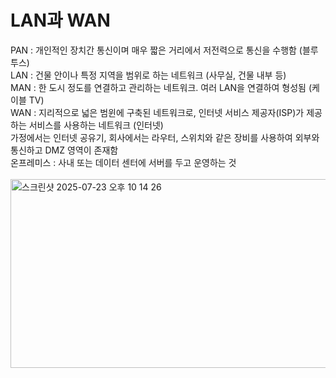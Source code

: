<h1>LAN과 WAN</h1>
PAN : 개인적인 장치간 통신이며 매우 짧은 거리에서 저전력으로 통신을 수행함 (블루투스)<br>
LAN : 건물 안이나 특정 지역을 범위로 하는 네트워크 (사무실, 건물 내부 등)<br>
MAN : 한 도시 정도를 연결하고 관리하는 네트워크. 여러 LAN을 연결하여 형성됨 (케이블 TV)<br>
WAN : 지리적으로 넓은 범윈에 구축된 네트워크로, 인터넷 서비스 제공자(ISP)가 제공하는 서비스를 사용하는 네트워크 (인터넷)<br>
가정에서는 인터넷 공유기, 회사에서는 라우터, 스위치와 같은 장비를 사용하여 외부와 통신하고 DMZ 영역이 존재함<br>
온프레미스 : 사내 또는 데이터 센터에 서버를 두고 운영하는 것<br>
<br>
<img width="1007" height="302" alt="스크린샷 2025-07-23 오후 10 14 26" src="https://github.com/user-attachments/assets/c865b319-cf48-4308-b2d1-c75fbe116b8a" />
